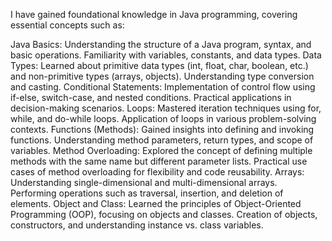 I have gained foundational knowledge in Java programming, covering essential concepts such as:

Java Basics:
Understanding the structure of a Java program, syntax, and basic operations.
Familiarity with variables, constants, and data types.
Data Types:
Learned about primitive data types (int, float, char, boolean, etc.) and non-primitive types (arrays, objects).
Understanding type conversion and casting.
Conditional Statements:
Implementation of control flow using if-else, switch-case, and nested conditions.
Practical applications in decision-making scenarios.
Loops:
Mastered iteration techniques using for, while, and do-while loops.
Application of loops in various problem-solving contexts.
Functions (Methods):
Gained insights into defining and invoking functions.
Understanding method parameters, return types, and scope of variables.
Method Overloading:
Explored the concept of defining multiple methods with the same name but different parameter lists.
Practical use cases of method overloading for flexibility and code reusability.
Arrays:
Understanding single-dimensional and multi-dimensional arrays.
Performing operations such as traversal, insertion, and deletion of elements.
Object and Class:
Learned the principles of Object-Oriented Programming (OOP), focusing on objects and classes.
Creation of objects, constructors, and understanding instance vs. class variables.